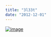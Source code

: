 ```yaml
---
title: "3l33t"
date: "2012-12-01"
---
```


<div class="content">
<p><a href="http://www.gullicksonlaboratories.com/wp-
content/uploads/2012/11/wpid-2012-11-30_12-33-26_7811.jpg" target="_blank"> <img alt="image" src="http://www.gullicksonlaboratories.com/wp-
content/uploads/2012/11/wpid-2012-11-30_12-33-26_781.jpg"/>
</a></p>
</div>
